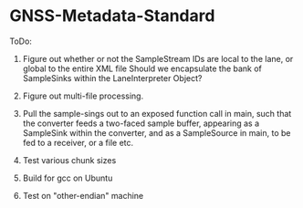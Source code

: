 # GNSS-Metadata-Standard

ToDo:

1) Figure out whether or not the SampleStream IDs are local to the lane, or global to the entire XML file
   Should we encapsulate the bank of SampleSinks within the LaneInterpreter Object?
   
2) Figure out multi-file processing.

3) Pull the sample-sings out to an exposed function call in main, such that the converter feeds a two-faced
   sample buffer, appearing as a SampleSink within the converter, and as a SampleSource in main, to be fed 
   to a receiver, or a file etc.
     
4) Test various chunk sizes

5) Build for gcc on Ubuntu

6) Test on "other-endian" machine